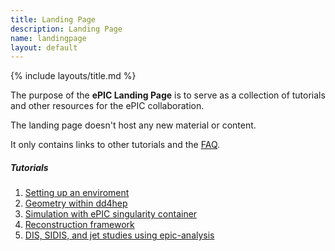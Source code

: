 ```yaml
---
title: Landing Page
description: Landing Page
name: landingpage
layout: default
---
```


{% include layouts/title.md %}

The purpose of the **ePIC Landing Page** is to serve as a collection of tutorials and other resources for the ePIC collaboration.

The landing page doesn't host any new material or content.

It only contains links to other tutorials and the [FAQ](https://eic.github.io/documentation/faq.html).

##### Tutorials 

1. [Setting up an enviroment](https://eic.github.io/tutorial-setting-up-environment/)
1. [Geometry within dd4hep](https://eic.github.io/tutorial-geometry-development-using-dd4hep/ )
1. [Simulation with ePIC singularity container](https://eic.github.io/tutorial-simulations-using-ddsim-and-geant4/)
1. [Reconstruction framework](https://eic.github.io/tutorial-jana2/)
1. [DIS, SIDIS, and jet studies using epic-analysis](https://github.com/eic/epic-analysis/blob/main/README.md)

